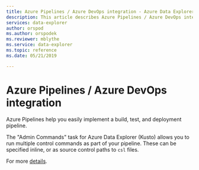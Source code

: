 ```yaml
---
title: Azure Pipelines / Azure DevOps integration - Azure Data Explorer | Microsoft Docs
description: This article describes Azure Pipelines / Azure DevOps integration in Azure Data Explorer.
services: data-explorer
author: orspod
ms.author: orspodek
ms.reviewer: mblythe
ms.service: data-explorer
ms.topic: reference
ms.date: 05/21/2019

---
```

# Azure Pipelines / Azure DevOps integration

Azure Pipelines help you easily implement a build, test, and deployment pipeline.

The "Admin Commands" task for Azure Data Explorer (Kusto) allows you to run multiple control
commands as part of your pipeline. These can be specified inline, or as source control
paths to `csl` files.

For more [details](https://marketplace.visualstudio.com/items?itemName=Azure-Kusto.PublishToADX#overview).